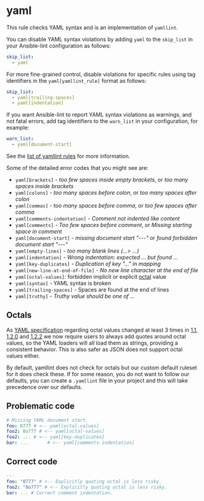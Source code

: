 # yaml

This rule checks YAML syntax and is an implementation of `yamllint`.

You can disable YAML syntax violations by adding `yaml` to the `skip_list` in
your Ansible-lint configuration as follows:

```yaml
skip_list:
  - yaml
```

For more fine-grained control, disable violations for specific rules using tag
identifiers in the `yaml[yamllint_rule]` format as follows:

```yaml
skip_list:
  - yaml[trailing-spaces]
  - yaml[indentation]
```

If you want Ansible-lint to report YAML syntax violations as warnings, and not
fatal errors, add tag identifiers to the `warn_list` in your configuration, for
example:

```yaml
warn_list:
  - yaml[document-start]
```

See the
[list of yamllint rules](https://yamllint.readthedocs.io/en/stable/rules.html)
for more information.

Some of the detailed error codes that you might see are:

- `yaml[brackets]` - _too few spaces inside empty brackets_, or _too many spaces
  inside brackets_
- `yaml[colons]` - _too many spaces before colon_, or _too many spaces after
  colon_
- `yaml[commas]` - _too many spaces before comma_, or _too few spaces after
  comma_
- `yaml[comments-indentation]` - _Comment not indented like content_
- `yaml[comments]` - _Too few spaces before comment_, or _Missing starting space
  in comment_
- `yaml[document-start]` - _missing document start "---"_ or _found forbidden
  document start "---"_
- `yaml[empty-lines]` - _too many blank lines (...> ...)_
- `yaml[indentation]` - _Wrong indentation: expected ... but found ..._
- `yaml[key-duplicates]` - _Duplication of key "..." in mapping_
- `yaml[new-line-at-end-of-file]` - _No new line character at the end of file_
- `yaml[octal-values]`: forbidden implicit or explicit [octal](#octals) value
- `yaml[syntax]` - YAML syntax is broken
- `yaml[trailing-spaces]` - Spaces are found at the end of lines
- `yaml[truthy]` - _Truthy value should be one of ..._

## Octals

As [YAML specification] regarding octal values changed at least 3 times in
[1.1], [1.2.0] and [1.2.2] we now require users to always add quotes around
octal values, so the YAML loaders will all load them as strings, providing a
consistent behavior. This is also safer as JSON does not support octal values
either.

By default, yamllint does not check for octals but our custom default ruleset
for it does check these. If for some reason, you do not want to follow our
defaults, you can create a `.yamllint` file in your project and this will take
precedence over our defaults.

## Problematic code

```yaml
# Missing YAML document start.
foo: 0777 # <-- yaml[octal-values]
foo2: 0o777 # <-- yaml[octal-values]
foo2: ... # <-- yaml[key-duplicates]
bar: ...       # <-- yaml[comments-indentation]
```

## Correct code

```yaml
---
foo: "0777" # <-- Explicitly quoting octal is less risky.
foo2: "0o777" # <-- Explicitly quoting octal is less risky.
bar: ... # Correct comment indentation.
```

[1.1]: https://yaml.org/spec/1.1/
[1.2.0]: https://yaml.org/spec/1.2.0/
[1.2.2]: https://yaml.org/spec/1.2.2/
[yaml specification]: https://yaml.org/
